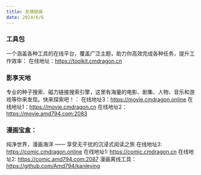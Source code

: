```yaml
---
title: 友情链接
date: 2024/6/6
---
```



### 工具包
一个涵盖各种工具的在线平台，覆盖广泛主题，助力你高效完成各种任务，提升工作效率：
在线地址：https://toolkit.cmdragon.cn

### 影享天地
专业的种子搜索、磁力链接搜索引擎，这里有海量的电影、剧集、人物、音乐和游戏等你来发现。快来探索吧！：
在线地址3：https://movie.cmdragon.online
在线地址1：https://movie.cmdragon.cn
在线地址2：https://movie.amd794.com:2083

### 漫画宝盒：
纯净世界，漫画海洋 —— 享受无干扰的沉浸式阅读之旅
在线地址3: https://comic.cmdragon.online
在线地址1: https://comic.cmdragon.cn
在线地址2: https://comic.amd794.com:2087
漫画离线工具：https://github.com/Amd794/kanleying

